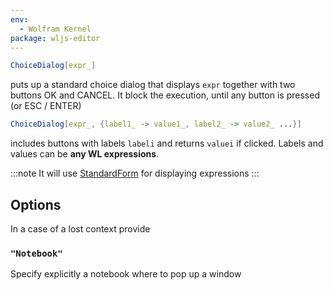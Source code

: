 ```yaml
---
env:
  - Wolfram Kernel
package: wljs-editor
---
```

```mathematica
ChoiceDialog[expr_]
```

puts up a standard choice dialog that displays `expr` together with two buttons OK and CANCEL. It block the execution, until any button is pressed (or ESC / ENTER)

```mathematica
ChoiceDialog[expr_, {label1_ -> value1_, label2_ -> value2_ ...}]
```

includes buttons with labels `labeli` and returns `valuei` if clicked. Labels and values can be __any WL expressions__.

:::note
It will use [StandardForm](frontend/Reference/Formatting/StandardForm.md) for displaying expressions
:::

## Options
In a case of a lost context provide 

### `"Notebook"`
Specify explicitly a notebook where to pop up a window

